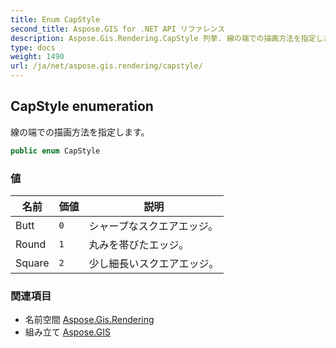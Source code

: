 ```yaml
---
title: Enum CapStyle
second_title: Aspose.GIS for .NET API リファレンス
description: Aspose.Gis.Rendering.CapStyle 列挙. 線の端での描画方法を指定します
type: docs
weight: 1490
url: /ja/net/aspose.gis.rendering/capstyle/
---
```

## CapStyle enumeration

線の端での描画方法を指定します。

```csharp
public enum CapStyle
```

### 値

| 名前 | 価値 | 説明 |
| --- | --- | --- |
| Butt | `0` | シャープなスクエアエッジ。 |
| Round | `1` | 丸みを帯びたエッジ。 |
| Square | `2` | 少し細長いスクエアエッジ。 |

### 関連項目

* 名前空間 [Aspose.Gis.Rendering](../../aspose.gis.rendering/)
* 組み立て [Aspose.GIS](../../)


